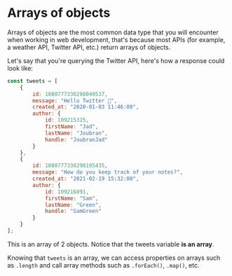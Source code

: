 # Arrays of objects

Arrays of objects are the most common data type that you will encounter when working in web development, that's because most APIs (for example, a weather API, Twitter API, etc.) return arrays of objects.

Let's say that you're querying the Twitter API, here's how a response could look like:

```javascript
const tweets = [
    {
        id: 1080777336298049537,
        message: "Hello Twitter 👋",
        created_at: "2020-01-03 11:46:00",
        author: {
            id: 109215315,
            firstName: "Jad",
            lastName: "Joubran",
            handle: "JoubranJad"
        }
    },
    {
        id: 1080777336298195435,
        message: "How do you keep track of your notes?",
        created_at: "2021-02-19 15:32:00",
        author: {
            id: 109216891,
            firstName: "Sam",
            lastName: "Green",
            handle: "SamGreen"
        }
    }
];
```

This is an array of 2 objects. Notice that the tweets variable **is an array**.

Knowing that `tweets` is an array, we can access properties on arrays such as `.length` and call array methods such as `.forEach()`, `.map()`, etc.

